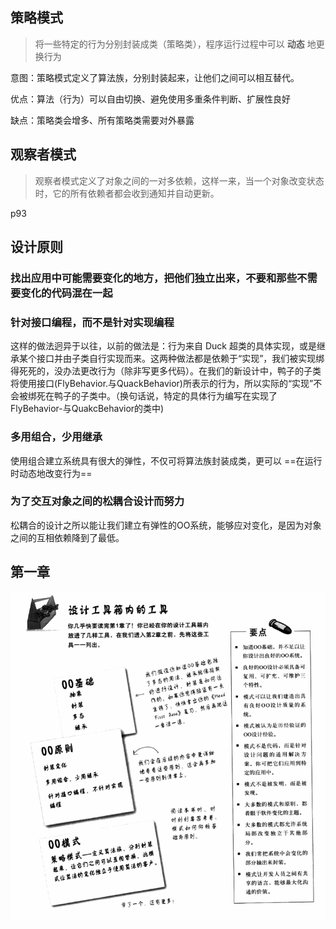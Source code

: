 

## 策略模式

> 将一些特定的行为分别封装成类（策略类），程序运行过程中可以 **动态** 地更换行为



意图：策略模式定义了算法族，分别封装起来，让他们之间可以相互替代。

优点：算法（行为）可以自由切换、避免使用多重条件判断、扩展性良好

缺点：策略类会增多、所有策略类需要对外暴露



##  观察者模式

> 观察者模式定义了对象之间的一对多依赖，这样一来，当一个对象改变状态时，它的所有依赖者都会收到通知并自动更新。



p93





## 设计原则

### 找出应用中可能需要变化的地方，把他们独立出来，不要和那些不需要变化的代码混在一起





### 针对接口编程，而不是针对实现编程

这样的做法迥异于以往，以前的做法是：行为来自 Duck 超类的具体实现，或是继承某个接口并由子类自行实现而来。这两种做法都是依赖于“实现”，我们被实现绑得死死的，没办法更改行为（除非写更多代码）。在我们的新设计中，鸭子的子类将使用接口(FlyBehavior.与QuackBehavior)所表示的行为，所以实际的“实现”不会被绑死在鸭子的子类中。（换句话说，特定的具体行为编写在实现了FlyBehavior-与QuakcBehavior的类中)





### 多用组合，少用继承

使用组合建立系统具有很大的弹性，不仅可将算法族封装成类，更可以 ==在运行时动态地改变行为==



### 为了交互对象之间的松耦合设计而努力

松耦合的设计之所以能让我们建立有弹性的OO系统，能够应对变化，是因为对象之间的互相依赖降到了最低。




## 第一章

![image-20220621220117571](img/image-20220621220117571.png)
